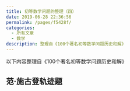 ```yaml
---
title: 初等数学问题的整理（四）
date: 2019-06-28 22:36:56
permalink: /pages/f5428f/
categories:
  - 所有文章
  - 数学
description: 整理自《100个著名初等数学问题历史和解》
---
```


以下内容整理自《100个著名初等数学问题历史和解》

## 范·施古登轨迹题
